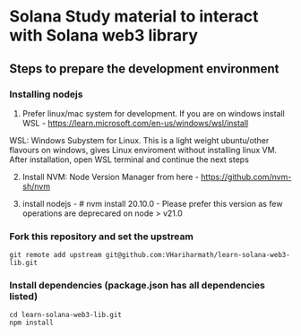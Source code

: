 # Solana Study material to interact with Solana web3 library

## Steps to prepare the development environment

### Installing nodejs

1. Prefer linux/mac system for development. If you are on windows install WSL - https://learn.microsoft.com/en-us/windows/wsl/install

WSL: Windows Subystem for Linux. This is a light weight ubuntu/other flavours on windows, gives Linux enviroment without installing linux VM. After installation, open WSL terminal and continue the next steps

2. Install NVM: Node Version Manager from here - https://github.com/nvm-sh/nvm

3. install nodejs - # nvm install 20.10.0 - Please prefer this version as few operations are deprecared on node > v21.0

### Fork this repository and set the upstream

```
git remote add upstream git@github.com:VHariharmath/learn-solana-web3-lib.git
```

### Install dependencies (package.json has all dependencies listed)

```
cd learn-solana-web3-lib.git
npm install
```
